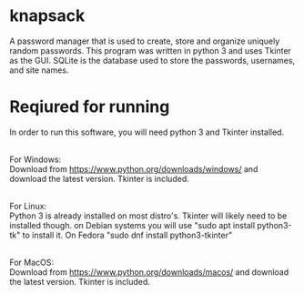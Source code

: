 # knapsack
A password manager that is used to create, store and organize uniquely random passwords.
This program was written in python 3 and uses Tkinter as the GUI. SQLite is the database used to store the passwords, usernames, and site names.

# Reqiured for running
In order to run this software, you will need python 3 and Tkinter installed.<br><br>

For Windows:<br>
Download from https://www.python.org/downloads/windows/ and download the latest version. Tkinter is included.<br><br>

For Linux:<br>
Python 3 is already installed on most distro's. Tkinter will likely need to be installed though. on Debian systems you will use "sudo apt install python3-tk" to install it. 
On Fedora "sudo dnf install python3-tkinter"<br><br>

For MacOS:<br>
Download from https://www.python.org/downloads/macos/ and download the latest version. Tkinter is included.

